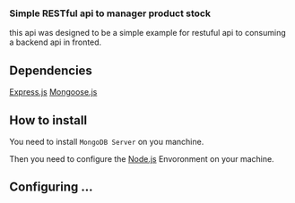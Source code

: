 ### Simple RESTful api to manager product stock
this api was designed to be a simple example for restuful api 
to consuming a backend api in fronted.

## Dependencies
[Express.js](http://test.com)
[Mongoose.js](https://test.com)

## How to install 
You need to install `MongoDB Server` on you manchine.

Then you need to configure the [Node.js](https://test.com) Envoronment on your machine.

## Configuring ...
